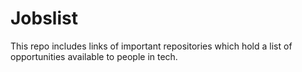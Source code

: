 # Jobslist
This repo includes links of important repositories which hold a list of opportunities available to people in tech. 
